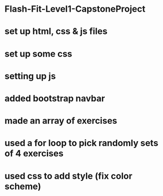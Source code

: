 # Flash-Fit-Level1-CapstoneProject
# set up html, css & js files
# set up some css
# setting up js
# added bootstrap navbar
# made an array of exercises
# used a for loop to pick randomly sets of 4 exercises
# used css to add style (fix color scheme)
